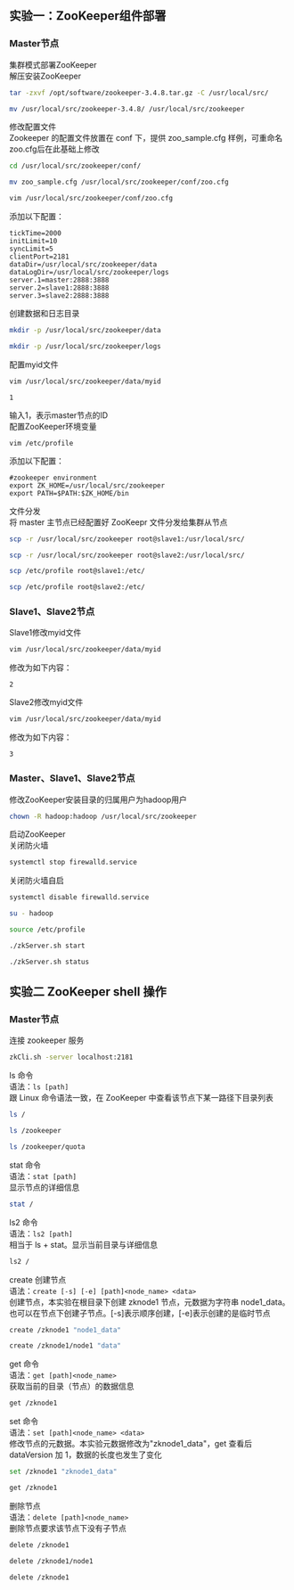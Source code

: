 ## 实验一：ZooKeeper组件部署

### Master节点

集群模式部署ZooKeeper  
解压安装ZooKeeper
```bash
tar -zxvf /opt/software/zookeeper-3.4.8.tar.gz -C /usr/local/src/
```
```bash
mv /usr/local/src/zookeeper-3.4.8/ /usr/local/src/zookeeper
```
修改配置文件  
Zookeeper 的配置文件放置在 conf 下，提供 zoo_sample.cfg 样例，可重命名 zoo.cfg后在此基础上修改  
```bash
cd /usr/local/src/zookeeper/conf/
```
```bash
mv zoo_sample.cfg /usr/local/src/zookeeper/conf/zoo.cfg
```
```bash
vim /usr/local/src/zookeeper/conf/zoo.cfg
```
添加以下配置：
```
tickTime=2000
initLimit=10
syncLimit=5
clientPort=2181
dataDir=/usr/local/src/zookeeper/data
dataLogDir=/usr/local/src/zookeeper/logs
server.1=master:2888:3888
server.2=slave1:2888:3888
server.3=slave2:2888:3888
```
创建数据和日志目录
```bash
mkdir -p /usr/local/src/zookeeper/data
```
```bash
mkdir -p /usr/local/src/zookeeper/logs
```
配置myid文件
```bash
vim /usr/local/src/zookeeper/data/myid
```
```
1
```
输入1，表示master节点的ID  
配置ZooKeeper环境变量
```
vim /etc/profile
```
添加以下配置：
```
#zookeeper environment
export ZK_HOME=/usr/local/src/zookeeper
export PATH=$PATH:$ZK_HOME/bin
```
文件分发  
将 master 主节点已经配置好 ZooKeepr 文件分发给集群从节点
```bash
scp -r /usr/local/src/zookeeper root@slave1:/usr/local/src/
```
```bash
scp -r /usr/local/src/zookeeper root@slave2:/usr/local/src/
```
```bash
scp /etc/profile root@slave1:/etc/
```
```bash
scp /etc/profile root@slave2:/etc/
```
### Slave1、Slave2节点
Slave1修改myid文件
```bash
vim /usr/local/src/zookeeper/data/myid
```
修改为如下内容：
```
2
```
Slave2修改myid文件
```bash
vim /usr/local/src/zookeeper/data/myid
```
修改为如下内容：
```
3
```

### Master、Slave1、Slave2节点
修改ZooKeeper安装目录的归属用户为hadoop用户
```bash
chown -R hadoop:hadoop /usr/local/src/zookeeper
```
启动ZooKeeper  
关闭防火墙
```bash
systemctl stop firewalld.service
```
关闭防火墙自启
```bash
systemctl disable firewalld.service
```
```bash
su - hadoop
```
```bash
source /etc/profile
```
```bash
./zkServer.sh start
```
```bash
./zkServer.sh status
```

## 实验二 ZooKeeper shell 操作

### Master节点
连接 zookeeper 服务
```bash
zkCli.sh -server localhost:2181
```
ls 命令  
语法：`ls [path]`  
跟 Linux 命令语法一致，在 ZooKeeper 中查看该节点下某一路径下目录列表
```bash
ls /
```
```bash
ls /zookeeper
```
```bash
ls /zookeeper/quota
```
stat 命令  
语法：`stat [path]`  
显示节点的详细信息
```bash
stat /
```
ls2 命令  
语法：`ls2 [path]`  
相当于 ls + stat。显示当前目录与详细信息
```bash
ls2 /
```
create 创建节点  
语法：`create [-s] [-e] [path]<node_name> <data>`  
创建节点，本实验在根目录下创建 zknode1 节点，元数据为字符串 node1_data。也可以在节点下创建子节点。[-s]表示顺序创建，[-e]表示创建的是临时节点  
```bash
create /zknode1 "node1_data"
```
```bash
create /zknode1/node1 "data"
```
get 命令  
语法：`get [path]<node_name>`  
获取当前的目录（节点）的数据信息
```bash
get /zknode1
```
set 命令  
语法：`set [path]<node_name> <data>`  
修改节点的元数据。本实验元数据修改为"zknode1_data"，get 查看后 dataVersion 加 1，数据的长度也发生了变化  
```bash
set /zknode1 "zknode1_data"
```
```bash
get /zknode1
```
删除节点  
语法：`delete [path]<node_name>`  
删除节点要求该节点下没有子节点
```bash
delete /zknode1
```
```bash
delete /zknode1/node1
```
```bash
delete /zknode1
```